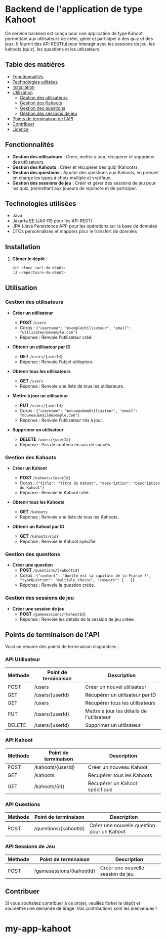 # Backend de l'application de type Kahoot

Ce service backend est conçu pour une application de type Kahoot, permettant aux utilisateurs de créer, gérer et participer à des quiz et des jeux. Il fournit des API RESTful pour interagir avec les sessions de jeu, les kahoots (quiz), les questions et les utilisateurs.

## Table des matières
- [Fonctionnalités](#fonctionnalités)
- [Technologies utilisées](#technologies-utilisées)
- [Installation](#installation)
- [Utilisation](#utilisation)
  - [Gestion des utilisateurs](#gestion-des-utilisateurs)
  - [Gestion des Kahoots](#gestion-des-kahoots)
  - [Gestion des questions](#gestion-des-questions)
  - [Gestion des sessions de jeu](#gestion-des-sessions-de-jeu)
- [Points de terminaison de l'API](#points-de-terminaison-de-lapi)
- [Contribuer](#contribuer)
- [Licence](#licence)

## Fonctionnalités
- **Gestion des utilisateurs** : Créer, mettre à jour, récupérer et supprimer des utilisateurs.
- **Gestion des Kahoots** : Créer et récupérer des quiz (Kahoots).
- **Gestion des questions** : Ajouter des questions aux Kahoots, en prenant en charge les types à choix multiple et vrai/faux.
- **Gestion des sessions de jeu** : Créer et gérer des sessions de jeu pour les quiz, permettant aux joueurs de rejoindre et de participer.

## Technologies utilisées
- Java
- Jakarta EE (JAX-RS pour les API REST)
- JPA (Java Persistence API) pour les opérations sur la base de données
- DTOs personnalisés et mappers pour le transfert de données

## Installation
1. **Cloner le dépôt** :
   ```bash
   git clone <url-du-dépôt>
   cd <répertoire-du-dépôt>


## Utilisation

### Gestion des utilisateurs

- **Créer un utilisateur**
  - **POST** `/users`
  - Corps : `{"username": "exempleUtilisateur", "email": "utilisateur@exemple.com"}`
  - Réponse : Renvoie l'utilisateur créé.

- **Obtenir un utilisateur par ID**
  - **GET** `/users/{userId}`
  - Réponse : Renvoie l'objet utilisateur.

- **Obtenir tous les utilisateurs**
  - **GET** `/users`
  - Réponse : Renvoie une liste de tous les utilisateurs.

- **Mettre à jour un utilisateur**
  - **PUT** `/users/{userId}`
  - Corps : `{"username": "nouveauNomUtilisateur", "email": "nouveauEmail@exemple.com"}`
  - Réponse : Renvoie l'utilisateur mis à jour.

- **Supprimer un utilisateur**
  - **DELETE** `/users/{userId}`
  - Réponse : Pas de contenu en cas de succès.

### Gestion des Kahoots

- **Créer un Kahoot**
  - **POST** `/kahoots/{userId}`
  - Corps : `{"title": "Titre du Kahoot", "description": "Description du Kahoot"}`
  - Réponse : Renvoie le Kahoot créé.

- **Obtenir tous les Kahoots**
  - **GET** `/kahoots`
  - Réponse : Renvoie une liste de tous les Kahoots.

- **Obtenir un Kahoot par ID**
  - **GET** `/kahoots/{id}`
  - Réponse : Renvoie le Kahoot spécifié.

### Gestion des questions

- **Créer une question**
  - **POST** `/questions/{kahootId}`
  - Corps : `{"content": "Quelle est la capitale de la France ?", "typeQuestion": "multiple_choice", "answers": [...]}` 
  - Réponse : Renvoie la question créée.

### Gestion des sessions de jeu

- **Créer une session de jeu**
  - **POST** `/gamesessions/{kahootId}`
  - Réponse : Renvoie les détails de la session de jeu créée.

## Points de terminaison de l'API

Voici un résumé des points de terminaison disponibles :

### API Utilisateur
| Méthode | Point de terminaison     | Description                         |
|---------|--------------------------|-------------------------------------|
| POST    | /users                   | Créer un nouvel utilisateur          |
| GET     | /users/{userId}         | Récupérer un utilisateur par ID      |
| GET     | /users                   | Récupérer tous les utilisateurs     |
| PUT     | /users/{userId}         | Mettre à jour les détails de l'utilisateur |
| DELETE  | /users/{userId}         | Supprimer un utilisateur            |

### API Kahoot
| Méthode | Point de terminaison        | Description                          |
|---------|-----------------------------|--------------------------------------|
| POST    | /kahoots/{userId}          | Créer un nouveau Kahoot              |
| GET     | /kahoots                   | Récupérer tous les Kahoots          |
| GET     | /kahoots/{id}              | Récupérer un Kahoot spécifique      |

### API Questions
| Méthode | Point de terminaison         | Description                       |
|---------|------------------------------|-----------------------------------|
| POST    | /questions/{kahootId}        | Créer une nouvelle question pour un Kahoot |

### API Sessions de Jeu
| Méthode | Point de terminaison            | Description                       |
|---------|----------------------------------|-----------------------------------|
| POST    | /gamesessions/{kahootId}        | Créer une nouvelle session de jeu |

## Contribuer

Si vous souhaitez contribuer à ce projet, veuillez forker le dépôt et soumettre une demande de tirage. Vos contributions sont les bienvenues !
# my-app-kahoot

